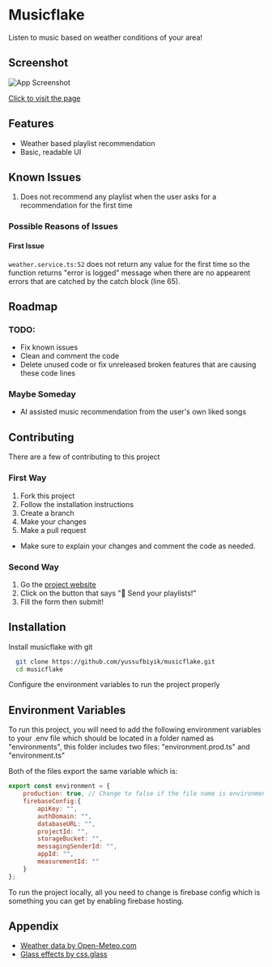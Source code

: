 # Musicflake

Listen to music based on weather conditions of your area!
## Screenshot

![App Screenshot](https://yussufbiyik.github.io/assets/musicflake.webp)

[Click to visit the page](https://musicflake-3f0a8.web.app/)
## Features

- Weather based playlist recommendation
- Basic, readable UI


## Known Issues
1. Does not recommend any playlist when the user asks for a recommendation for the first time
### Possible Reasons of Issues

#### First Issue
```weather.service.ts:52``` does not return any value for the first time so the function returns "error is logged" message when there are no appearent errors that are catched by the catch block (line 65).
## Roadmap

### TODO:
- Fix known issues
- Clean and comment the code
- Delete unused code or fix unreleased broken features that are causing these code lines

### Maybe Someday
- AI assisted music recommendation from the user's own liked songs
## Contributing
There are a few of contributing to this project

### First Way
1. Fork this project
2. Follow the installation instructions
3. Create a branch
4. Make your changes
5. Make a pull request
- Make sure to explain your changes and comment the code as needed.
### Second Way
1. Go the [project website](https://musicflake-3f0a8.web.app/)
2. Click on the button that says "📩 Send your playlists!"
3. Fill the form then submit!
## Installation
Install musicflake with git
```bash
  git clone https://github.com/yussufbiyik/musicflake.git
  cd musicflake
```
Configure the environment variables to run the project properly
## Environment Variables

To run this project, you will need to add the following environment variables to your .env file which should be located in a folder named as "environments", this folder includes two files: "environment.prod.ts" and "environment.ts"

Both of the files export the same variable which is:

```javascript
export const environment = {
    production: true, // Change to false if the file name is environment.ts
    firebaseConfig:{
        apiKey: "",
        authDomain: "",
        databaseURL: "",
        projectId: "",
        storageBucket: "",
        messagingSenderId: "",
        appId: "",
        measurementId: ""
    }
};
```

To run the project locally, all you need to change is firebase config which is something you can get by enabling firebase hosting.
## Appendix

- [Weather data by Open-Meteo.com](https://open-meteo.com/)
- [Glass effects by css.glass](https://css.glass/)
